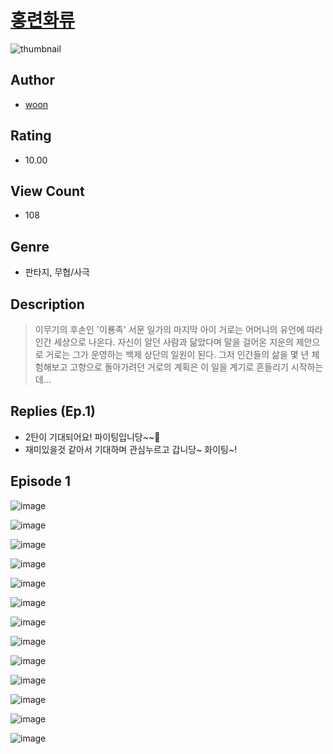 # [홍련화류](https://comic.naver.com/challenge/list?titleId=810915)
![thumbnail](https://image-comic.pstatic.net/user_contents_data/challenge_comic/2023/05/25/315725/upload_7221910345683919929_480x623.jpeg)

## Author
- [woon](https://comic.naver.com/artistTitle?id=315725)

## Rating
- 10.00

## View Count
- 108

## Genre
- 판타지, 무협/사극

## Description
> 이무기의 후손인 '이룡족' 서문 일가의 마지막 아이 거로는 어머니의 유언에 따라 인간 세상으로 나온다. 자신이 알던 사람과 닮았다며 말을 걸어온 지운의 제안으로 거로는 그가 운영하는 백제 상단의 일원이 된다. 그저 인간들의 삶을 몇 년 체험해보고 고향으로 돌아가려던 거로의 계획은 이 일을 계기로 흔들리기 시작하는데...

## Replies (Ep.1)
- 2탄이 기대되어요! 파이팅입니당~~🤍
- 재미있을것 같아서 기대하며 관심누르고 갑니당~ 화이팅~!

## Episode 1
![image](https://image-comic.pstatic.net/user_contents_data/challenge_comic/2023/05/25/315725/upload_3690199863367459384.jpeg)

![image](https://image-comic.pstatic.net/user_contents_data/challenge_comic/2023/05/25/315725/upload_7017505847095997236.jpeg)

![image](https://image-comic.pstatic.net/user_contents_data/challenge_comic/2023/05/25/315725/upload_7233116576868152420.jpeg)

![image](https://image-comic.pstatic.net/user_contents_data/challenge_comic/2023/05/25/315725/upload_7077797575792013872.jpeg)

![image](https://image-comic.pstatic.net/user_contents_data/challenge_comic/2023/05/25/315725/upload_4064046099629028912.jpeg)

![image](https://image-comic.pstatic.net/user_contents_data/challenge_comic/2023/05/25/315725/upload_3703477753860153958.jpeg)

![image](https://image-comic.pstatic.net/user_contents_data/challenge_comic/2023/05/25/315725/upload_4050761795749897012.jpeg)

![image](https://image-comic.pstatic.net/user_contents_data/challenge_comic/2023/05/25/315725/upload_3834080816043276131.jpeg)

![image](https://image-comic.pstatic.net/user_contents_data/challenge_comic/2023/05/25/315725/upload_7220170944092059237.jpeg)

![image](https://image-comic.pstatic.net/user_contents_data/challenge_comic/2023/05/25/315725/upload_3977303234899960626.jpeg)

![image](https://image-comic.pstatic.net/user_contents_data/challenge_comic/2023/05/25/315725/upload_7221013358977299507.jpeg)

![image](https://image-comic.pstatic.net/user_contents_data/challenge_comic/2023/05/25/315725/upload_3904676077497299505.jpeg)

![image](https://image-comic.pstatic.net/user_contents_data/challenge_comic/2023/05/25/315725/upload_7149858241419424305.jpeg)
